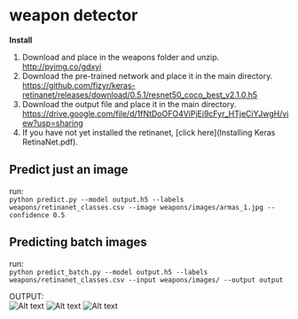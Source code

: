 # weapon detector

**Install**
1. Download and place in the weapons folder and unzip. http://pyimg.co/gdxyi
2. Download the pre-trained network and place it in the main directory. https://github.com/fizyr/keras-retinanet/releases/download/0.5.1/resnet50_coco_best_v2.1.0.h5
3. Download the output file and place it in the main directory. https://drive.google.com/file/d/1fNtDoOFO4ViPjEi9cFyr_HTjeCiYJwgH/view?usp=sharing
4. If you have not yet installed the retinanet, [click here](Installing Keras RetinaNet.pdf).

## Predict just an image
run:\
```python predict.py --model output.h5 --labels weapons/retinanet_classes.csv --image weapons/images/armas_1.jpg --confidence 0.5```

## Predicting batch images
run:\
```python predict_batch.py --model output.h5 --labels weapons/retinanet_classes.csv --input weapons/images/ --output output```

OUTPUT:\
![Alt text](output/armas_1.jpg?raw=true "Title")
![Alt text](output/armas_2.jpg?raw=true "Title")
![Alt text](output/armas_3.jpg?raw=true "Title")
